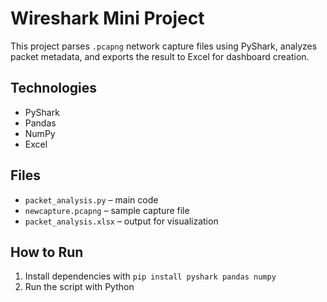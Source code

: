 # Wireshark Mini Project 

This project parses `.pcapng` network capture files using PyShark, analyzes packet metadata, and exports the result to Excel for dashboard creation.

## Technologies
- PyShark
- Pandas
- NumPy
- Excel

## Files
- `packet_analysis.py` – main code
- `newcapture.pcapng` – sample capture file
- `packet_analysis.xlsx` – output for visualization

## How to Run
1. Install dependencies with `pip install pyshark pandas numpy`
2. Run the script with Python

